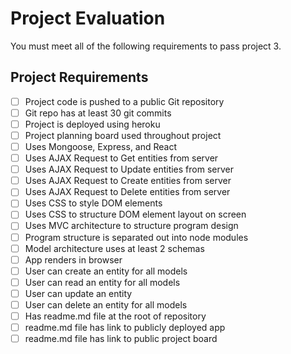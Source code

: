 # Project Evaluation

You must meet all of the following requirements to pass project 3.

## Project Requirements

- [ ] Project code is pushed to a public Git repository
- [ ] Git repo has at least 30 git commits
- [ ] Project is deployed using heroku
- [ ] Project planning board used throughout project
- [ ] Uses Mongoose, Express, and React
- [ ] Uses AJAX Request to Get entities from server
- [ ] Uses AJAX Request to Update entities from server
- [ ] Uses AJAX Request to Create entities from server
- [ ] Uses AJAX Request to Delete entities from server
- [ ] Uses CSS to style DOM elements
- [ ] Uses CSS to structure DOM element layout on screen
- [ ] Uses MVC architecture to structure program design
- [ ] Program structure is separated out into node modules
- [ ] Model architecture uses at least 2 schemas
- [ ] App renders in browser
- [ ] User can create an entity for all models
- [ ] User can read   an entity for all models
- [ ] User can update an entity
- [ ] User can delete an entity for all models
- [ ] Has readme.md file at the root of repository
- [ ] readme.md file has link to publicly deployed app  
- [ ] readme.md file has link to public project board

